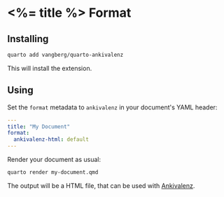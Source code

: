 # <%= title %> Format

## Installing

```bash
quarto add vangberg/quarto-ankivalenz
```

This will install the extension.

## Using

Set the `format` metadata to `ankivalenz` in your document's YAML header:

```yaml
---
title: "My Document"
format:
  ankivalenz-html: default
---
```

Render your document as usual:

```bash
quarto render my-document.qmd
```

The output will be a HTML file, that can be used with [Ankivalenz](https://github.com/vangberg/ankivalenz).
